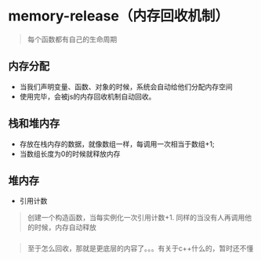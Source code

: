 # memory-release（内存回收机制）
> 每个函数都有自己的生命周期
## 内存分配
- 当我们声明变量、函数、对象的时候，系统会自动给他们分配内存空间
- 使用完毕，会被js的内存回收机制自动回收。
## 栈和堆内存
- 存放在栈内存的数据，就像数组一样，每调用一次相当于数组+1;
- 当数组长度为0的时候就释放内存
## 堆内存
- 引用计数
> 创建一个构造函数，当每实例化一次引用计数+1.
> 同样的当没有人再调用他的时候，内存自动释放
###
> 至于怎么回收，那就是更底层的内容了。。。有关于c++什么的，暂时还不懂











